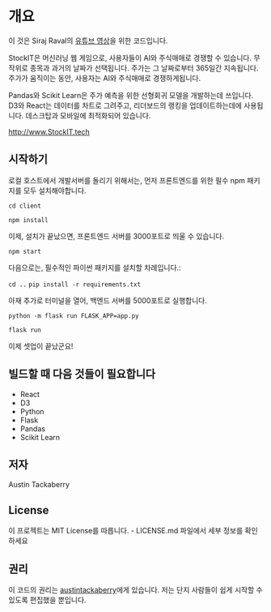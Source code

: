 # 개요

이 것은 Siraj Raval의 [유튜브 영상](https://youtu.be/7vunJlqLZok)을 위한 코드입니다. 

StockIT은 머신러닝 웹 게임으로, 사용자들이 AI와 주식매매로 경쟁할 수 있습니다. 무작위로 종목과 과거의 날짜가 선택됩니다. 주가는 그 날짜로부터 365일간 지속됩니다. 주가가 움직이는 동안, 사용자는 AI와 주식매매로 경쟁하게됩니다.

Pandas와 Scikit Learn은 주가 예측을 위한 선형회귀 모델을 개발하는데 쓰입니다. D3와 React는 데이터를 차트로 그려주고, 리더보드의 랭킹을 업데이트하는데에 사용됩니다. 데스크탑과 모바일에 최적화되어 있습니다.

http://www.StockIT.tech


## 시작하기

로컬 호스트에서 개발서버를 돌리기 위해서는, 먼저 프론트엔드를 위한 필수 npm 패키지를 모두 설치해야합니다.

`cd client`

`npm install`

이제, 설치가 끝났으면, 프론트엔드 서버를 3000포트로 띄울 수 있습니다.

`npm start`

다음으로는, 필수적인 파이썬 패키지를 설치할 차례입니다.:

`cd ..`
`pip install -r requirements.txt`

아재 추가로 터미널을 열어, 백엔드 서버를 5000포트로 실행합니다.

`python -m flask run FLASK_APP=app.py`

`flask run`

이제 셋업이 끝났군요!

## 빌드할 때 다음 것들이 필요합니다

* React
* D3
* Python
* Flask
* Pandas
* Scikit Learn

## 저자

Austin Tackaberry

## License

이 프로젝트는 MIT License를 따릅니다. - LICENSE.md 파일에서 세부 정보를 확인하세요

## 권리

이 코드의 권리는 [austintackaberry](https://github.com/austintackaberry/stocks)에게 있습니다. 저는 단지 사람들이 쉽게 시작할 수 있도록 편집했을 뿐입니다.
